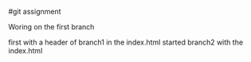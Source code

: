 #git assignment

Woring on the first branch

first with a header of branch1 in the index.html
started branch2 with the index.html